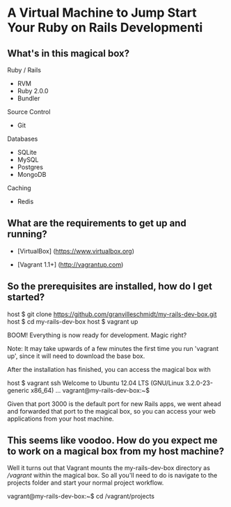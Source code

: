 # A Virtual Machine to Jump Start Your Ruby on Rails Developmenti

## What's in this magical box?

Ruby / Rails 
* RVM
* Ruby 2.0.0
* Bundler

Source Control
* Git

Databases
* SQLite
* MySQL
* Postgres
* MongoDB

Caching
* Redis

## What are the requirements to get up and running?

* [VirtualBox] (https://www.virtualbox.org)

* [Vagrant 1.1+] (http://vagrantup.com)

## So the prerequisites are installed, how do I get started?

  host $ git clone https://github.com/granvilleschmidt/my-rails-dev-box.git
  host $ cd my-rails-dev-box
  host $ vagrant up

BOOM! Everything is now ready for development. Magic right?

Note: It may take upwards of a few minutes the first time you
run 'vagrant up', since it will need to download the base box. 

After the installation has finished, you can access the magical
box with

  host $ vagrant ssh
  Welcome to Ubuntu 12.04 LTS (GNU/Linux 3.2.0-23-generic x86_64)
  ...
  vagrant@my-rails-dev-box:~$

Given that port 3000 is the default port for new Rails apps, we went ahead and forwarded that port to the magical box, so you can access
your web applications from your host machine.

## This seems like voodoo. How do you expect me to work on a magical box from my host machine?

Well it turns out that Vagrant mounts the my-rails-dev-box directory as _/vagrant_ within the magical box. So all you'll need to do 
is navigate to the projects folder and start your normal project workflow.

  vagrant@my-rails-dev-box:~$ cd /vagrant/projects



